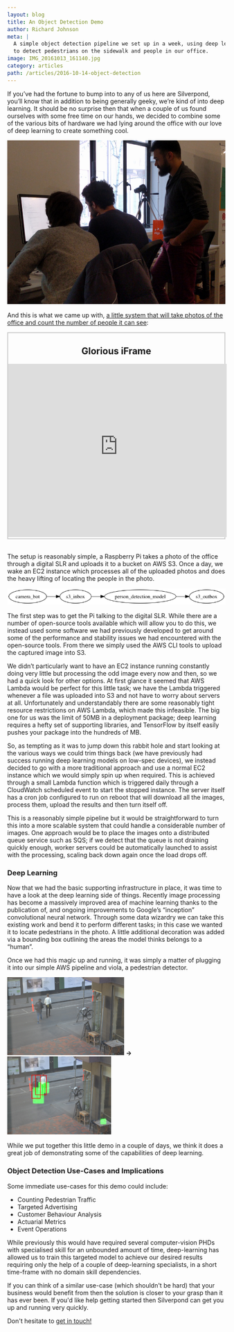 ```yaml
---
layout: blog
title: An Object Detection Demo
author: Richard Johnson
meta: | 
  A simple object detection pipeline we set up in a week, using deep learning 
  to detect pedestrians on the sidewalk and people in our office.
image: IMG_20161013_161140.jpg
category: articles
path: /articles/2016-10-14-object-detection
---
```


<style>
  img.smlimg {
    max-height: 180px;
  }
  iframe {
    border: 0;
    margin: 0;
    padding: 0;
    scroll: vertical;
    width: 101%;
    height: 400px;
  }
  .framed {
    border: 2px solid #ccc;
    margin: 0;
    padding: 0;
  }
</style>

If you’ve had the fortune to bump into to any of us here are Silverpond, you’ll
know that in addition to being generally geeky, we’re kind of into deep
learning.  It should be no surprise then that when a couple of us found
ourselves with some free time on our hands, we decided to combine some of the
various bits of hardware we had lying around the office with our love of deep
learning to create something cool.

![](./IMG_20161013_161140.jpg)

<!--more-->

And this is what we came up with, [a little system that will take photos of the
office and count the number of people it can see](https://s3-ap-southeast-2.amazonaws.com/silverpondphotobot.silverpond.com.au/output/index.html):

<div class="framed">
  <h2 style="text-align: center;">Glorious iFrame</h2>
  <iframe src="http://s3-ap-southeast-2.amazonaws.com/silverpondphotobot.silverpond.com.au/output/index.html"></iframe>
</div>

<br />

The setup is reasonably simple, a Raspberry Pi takes a photo of the office
through a digital SLR and uploads it to a bucket on AWS S3.  Once a day, we
wake an EC2 instance which processes all of the uploaded photos and does the
heavy lifting of locating the people in the photo.

<!--
digraph {
  rankdir="LR";
  camera_bot -> s3_inbox -> person_detection_model -> s3_outbox;
}
-->

![](./dot_75283.png)

The first step was to get the Pi talking to the digital SLR.  While there are a
number of open-source tools available which will allow you to do this, we
instead used some software we had previously developed to get around some of
the performance and stability issues we had encountered with the open-source
tools.  From there we simply used the AWS CLI tools to upload the captured
image into S3.

We didn’t particularly want to have an EC2 instance running constantly doing
very little but processing the odd image every now and then, so we had a quick
look for other options.  At first glance it seemed that AWS Lambda would be
perfect for this little task; we have the Lambda triggered whenever a file was
uploaded into S3 and not have to worry about servers at all.  Unfortunately and
understandably there are some reasonably tight resource restrictions on AWS
Lambda, which made this infeasible.  The big one for us was the limit of 50MB
in a deployment package; deep learning requires a hefty set of supporting
libraries, and TensorFlow by itself easily pushes your package into the
hundreds of MB.

So, as tempting as it was to jump down this rabbit hole and start looking at
the various ways we could trim things back (we have previously had success
running deep learning models on low-spec devices), we instead decided to go
with a more traditional approach and use a normal EC2 instance which we would
simply spin up when required.  This is achieved through a small Lambda function
which is triggered daily through a CloudWatch scheduled event to start the
stopped instance.  The server itself has a cron job configured to run on reboot
that will download all the images, process them, upload the results and then
turn itself off.

This is a reasonably simple pipeline but it would be straightforward to turn
this into a more scalable system that could handle a considerable number of
images.  One approach would be to place the images onto a distributed queue
service such as SQS; if we detect that the queue is not draining quickly
enough, worker servers could be automatically launched to assist with the
processing, scaling back down again once the load drops off.

### Deep Learning

Now that we had the basic supporting infrastructure in place, it was time to
have a look at the deep learning side of things.  Recently image processing has
become a massively improved area of machine learning thanks to the publication
of, and ongoing improvements to Google’s “inception” convolutional neural
network.  Through some data wizardry we can take this existing work and bend it
to perform different tasks; in this case we wanted it to locate pedestrians in
the photo.  A little additional decoration was added via a bounding box
outlining the areas the model thinks belongs to a “human”.

Once we had this magic up and running, it was simply a matter of plugging it
into our simple AWS pipeline and viola, a pedestrian detector.

<img src="./2016-10-13_04-56.jpg" class="smlimg" />
<strong>→</strong>
<img src="./window.jpg"           class="smlimg" />


While we put together this little demo in a couple of days, we think it does a
great job of demonstrating some of the capabilities of deep learning.


### Object Detection Use-Cases and Implications

Some immediate use-cases for this demo could include:

* Counting Pedestrian Traffic
* Targeted Advertising
* Customer Behaviour Analysis
* Actuarial Metrics
* Event Operations

While previously this would have required several computer-vision PHDs
with specialised skill for an unbounded amount of time, deep-learning has
allowed us to train this targeted model to achieve our desired results
requiring only the help of a couple of deep-learning specialists, in a short
time-frame with no domain skill dependencies.

If you can think of a similar use-case (which shouldn't be hard) that your
business would benefit from then the solution is closer to your grasp than
it has ever been. If you'd like help getting started then Silverpond can get
you up and running very quickly.

Don't hesitate to <a href="mailto:info@silverpond.com.au">get in touch!</a>
